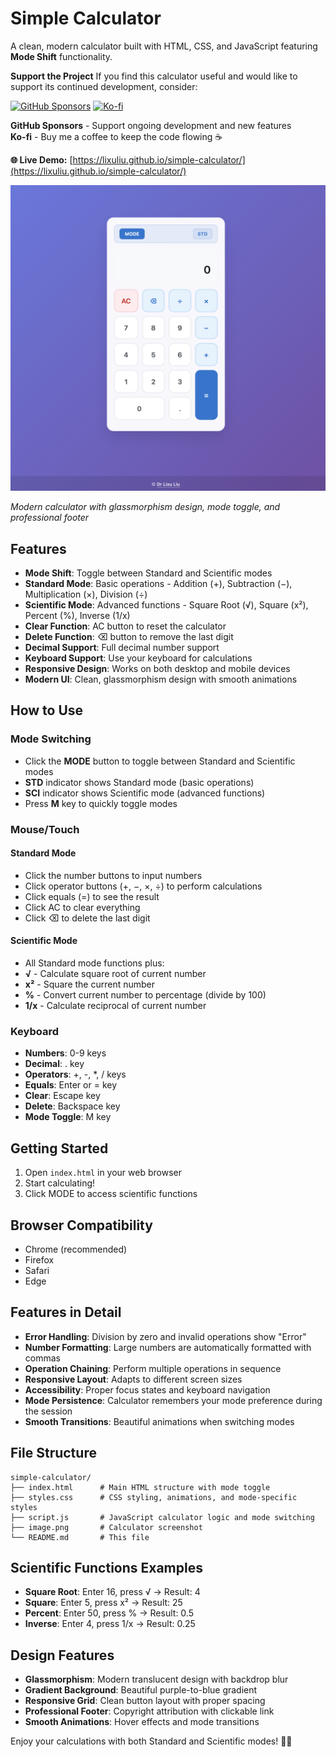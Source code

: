 # Simple Calculator

A clean, modern calculator built with HTML, CSS, and JavaScript featuring **Mode Shift** functionality.

**Support the Project** If you find this calculator useful and would like to support its continued development, consider:

[![GitHub Sponsors](https://img.shields.io/badge/Sponsor-GitHub%20Sponsors-ff69b4?style=for-the-badge&logo=github)](https://github.com/sponsors/lixuliu) [![Ko-fi](https://img.shields.io/badge/Ko--fi-Buy%20me%20a%20coffee-ff5f5f?style=for-the-badge&logo=ko-fi)](https://ko-fi.com/lixuliu)

**GitHub Sponsors** - Support ongoing development and new features  
**Ko-fi** - Buy me a coffee to keep the code flowing ☕

**🌐 Live Demo:** [https://lixuliu.github.io/simple-calculator/](https://lixuliu.github.io/simple-calculator/)

![Calculator Interface](image.png)

_Modern calculator with glassmorphism design, mode toggle, and professional footer_

## Features

- **Mode Shift**: Toggle between Standard and Scientific modes
- **Standard Mode**: Basic operations - Addition (+), Subtraction (−), Multiplication (×), Division (÷)
- **Scientific Mode**: Advanced functions - Square Root (√), Square (x²), Percent (%), Inverse (1/x)
- **Clear Function**: AC button to reset the calculator
- **Delete Function**: ⌫ button to remove the last digit
- **Decimal Support**: Full decimal number support
- **Keyboard Support**: Use your keyboard for calculations
- **Responsive Design**: Works on both desktop and mobile devices
- **Modern UI**: Clean, glassmorphism design with smooth animations

## How to Use

### Mode Switching

- Click the **MODE** button to toggle between Standard and Scientific modes
- **STD** indicator shows Standard mode (basic operations)
- **SCI** indicator shows Scientific mode (advanced functions)
- Press **M** key to quickly toggle modes

### Mouse/Touch

#### Standard Mode

- Click the number buttons to input numbers
- Click operator buttons (+, −, ×, ÷) to perform calculations
- Click equals (=) to see the result
- Click AC to clear everything
- Click ⌫ to delete the last digit

#### Scientific Mode

- All Standard mode functions plus:
- **√** - Calculate square root of current number
- **x²** - Square the current number
- **%** - Convert current number to percentage (divide by 100)
- **1/x** - Calculate reciprocal of current number

### Keyboard

- **Numbers**: 0-9 keys
- **Decimal**: . key
- **Operators**: +, -, \*, / keys
- **Equals**: Enter or = key
- **Clear**: Escape key
- **Delete**: Backspace key
- **Mode Toggle**: M key

## Getting Started

1. Open `index.html` in your web browser
2. Start calculating!
3. Click MODE to access scientific functions

## Browser Compatibility

- Chrome (recommended)
- Firefox
- Safari
- Edge

## Features in Detail

- **Error Handling**: Division by zero and invalid operations show "Error"
- **Number Formatting**: Large numbers are automatically formatted with commas
- **Operation Chaining**: Perform multiple operations in sequence
- **Responsive Layout**: Adapts to different screen sizes
- **Accessibility**: Proper focus states and keyboard navigation
- **Mode Persistence**: Calculator remembers your mode preference during the session
- **Smooth Transitions**: Beautiful animations when switching modes

## File Structure

```
simple-calculator/
├── index.html      # Main HTML structure with mode toggle
├── styles.css      # CSS styling, animations, and mode-specific styles
├── script.js       # JavaScript calculator logic and mode switching
├── image.png       # Calculator screenshot
└── README.md       # This file
```

## Scientific Functions Examples

- **Square Root**: Enter 16, press √ → Result: 4
- **Square**: Enter 5, press x² → Result: 25
- **Percent**: Enter 50, press % → Result: 0.5
- **Inverse**: Enter 4, press 1/x → Result: 0.25

## Design Features

- **Glassmorphism**: Modern translucent design with backdrop blur
- **Gradient Background**: Beautiful purple-to-blue gradient
- **Responsive Grid**: Clean button layout with proper spacing
- **Professional Footer**: Copyright attribution with clickable link
- **Smooth Animations**: Hover effects and mode transitions

Enjoy your calculations with both Standard and Scientific modes! 🧮✨
